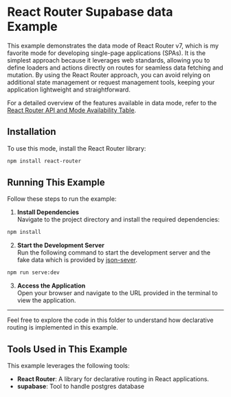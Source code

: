 # React Router Supabase data Example

This example demonstrates the data mode of React Router v7, which is my favorite mode for developing single-page applications (SPAs). It is the simplest approach because it leverages web standards, allowing you to define loaders and actions directly on routes for seamless data fetching and mutation. By using the React Router approach, you can avoid relying on additional state management or request management tools, keeping your application lightweight and straightforward.

For a detailed overview of the features available in data mode, refer to the [React Router API and Mode Availability Table](https://reactrouter.com/start/modes#api--mode-availability-table).

## Installation

To use this mode, install the React Router library:

```bash
npm install react-router
```

## Running This Example

Follow these steps to run the example:

1. **Install Dependencies**  
  Navigate to the project directory and install the required dependencies:

  ```bash
  npm install
  ```

2. **Start the Development Server**  
  Run the following command to start the development server and the fake data which is provided by [json-sever](https://www.npmjs.com/package/json-server).

  ```bash
  npm run serve:dev
  ```

3. **Access the Application**  
  Open your browser and navigate to the URL provided in the terminal to view the application.

---

Feel free to explore the code in this folder to understand how declarative routing is implemented in this example.

## Tools Used in This Example

This example leverages the following tools:

- **React Router**: A library for declarative routing in React applications.
- **supabase**: Tool to handle postgres database

